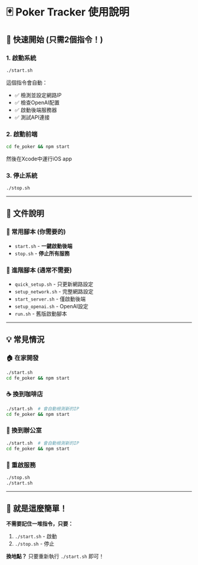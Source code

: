 # 🃏 Poker Tracker 使用說明

## 🚀 快速開始 (只需2個指令！)

### 1. 啟動系統
```bash
./start.sh
```
這個指令會自動：
- ✅ 檢測並設定網路IP
- ✅ 檢查OpenAI配置
- ✅ 啟動後端服務器
- ✅ 測試API連接

### 2. 啟動前端
```bash
cd fe_poker && npm start
```
然後在Xcode中運行iOS app

### 3. 停止系統
```bash
./stop.sh
```

---

## 📁 文件說明

### 🎯 常用腳本 (你需要的)
- `start.sh` - **一鍵啟動後端**
- `stop.sh` - **停止所有服務**

### 🔧 進階腳本 (通常不需要)
- `quick_setup.sh` - 只更新網路設定
- `setup_network.sh` - 完整網路設定
- `start_server.sh` - 僅啟動後端
- `setup_openai.sh` - OpenAI設定
- `run.sh` - 舊版啟動腳本

---

## 💡 常見情況

### 🏠 在家開發
```bash
./start.sh
cd fe_poker && npm start
```

### ☕ 換到咖啡店
```bash
./start.sh  # 會自動檢測新的IP
cd fe_poker && npm start
```

### 🏢 換到辦公室
```bash
./start.sh  # 會自動檢測新的IP
cd fe_poker && npm start
```

### 🔄 重啟服務
```bash
./stop.sh
./start.sh
```

---

## 🎉 就是這麼簡單！

**不需要記住一堆指令，只要：**
1. `./start.sh` - 啟動
2. `./stop.sh` - 停止

**換地點？** 只要重新執行 `./start.sh` 即可！ 